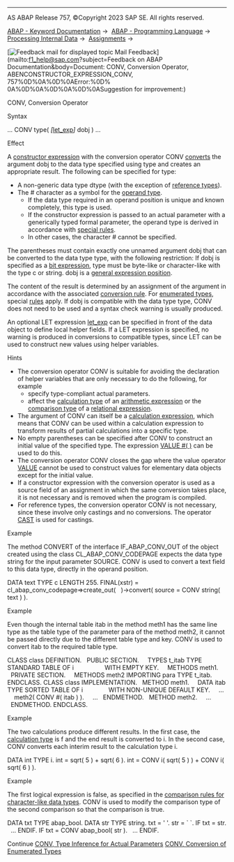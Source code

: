   

* * *

AS ABAP Release 757, ©Copyright 2023 SAP SE. All rights reserved.

[ABAP - Keyword Documentation](https://help.sap.com/doc/abapdocu_757_index_htm/7.57/en-US/abenabap.htm) →  [ABAP - Programming Language](https://help.sap.com/doc/abapdocu_757_index_htm/7.57/en-US/abenabap_reference.htm) →  [Processing Internal Data](https://help.sap.com/doc/abapdocu_757_index_htm/7.57/en-US/abenabap_data_working.htm) →  [Assignments](https://help.sap.com/doc/abapdocu_757_index_htm/7.57/en-US/abenvalue_assignments.htm) → 

 [![](Mail.gif?object=Mail.gif&sap-language=EN "Feedback mail for displayed topic") Mail Feedback](mailto:f1_help@sap.com?subject=Feedback on ABAP Documentation&body=Document: CONV, Conversion Operator, ABENCONSTRUCTOR_EXPRESSION_CONV, 757%0D%0A%0D%0AError:%0D%
0A%0D%0A%0D%0A%0D%0ASuggestion for improvement:)

CONV, Conversion Operator

Syntax

... CONV type( *\[*[let\_exp](https://help.sap.com/doc/abapdocu_757_index_htm/7.57/en-US/abaplet.htm)*\]* dobj ) ...

Effect

A [constructor expression](https://help.sap.com/doc/abapdocu_757_index_htm/7.57/en-US/abenconstructor_expressions.htm) with the conversion operator CONV [converts](https://help.sap.com/doc/abapdocu_757_index_htm/7.57/en-US/abentype_conversion_glosry.htm "Glossary Entry") the argument dobj to the data type specified using type and creates an appropriate result. The following can be specified for type:

-   A non-generic data type dtype (with the exception of [reference types](https://help.sap.com/doc/abapdocu_757_index_htm/7.57/en-US/abenreference_type_glosry.htm "Glossary Entry")).
-   The # character as a symbol for the [operand type](https://help.sap.com/doc/abapdocu_757_index_htm/7.57/en-US/abenoperand_type_glosry.htm "Glossary Entry").
    -   If the data type required in an operand position is unique and known completely, this type is used.
    -   If the constructor expression is passed to an actual parameter with a generically typed formal parameter, the operand type is derived in accordance with [special rules](https://help.sap.com/doc/abapdocu_757_index_htm/7.57/en-US/abenconv_constructor_inference.htm).
    -   In other cases, the character # cannot be specified.

The parentheses must contain exactly one unnamed argument dobj that can be converted to the data type type, with the following restriction: If dobj is specified as a [bit expression](https://help.sap.com/doc/abapdocu_757_index_htm/7.57/en-US/abenbit_expression_glosry.htm "Glossary Entry"), type must be byte-like or character-like with the type c or string. dobj is a [general expression position](https://help.sap.com/doc/abapdocu_757_index_htm/7.57/en-US/abengeneral_expr_position_glosry.htm "Glossary Entry").

The content of the result is determined by an assignment of the argument in accordance with the associated [conversion rule](https://help.sap.com/doc/abapdocu_757_index_htm/7.57/en-US/abenconversion_rules.htm). For [enumerated types](https://help.sap.com/doc/abapdocu_757_index_htm/7.57/en-US/abenenumerated_type_glosry.htm "Glossary Entry"), special [rules](https://help.sap.com/doc/abapdocu_757_index_htm/7.57/en-US/abenconv_constructor_enum.htm) apply. If dobj is compatible with the data type type, CONV does not need to be used and a syntax check warning is usually produced.

An optional LET expression [let\_exp](https://help.sap.com/doc/abapdocu_757_index_htm/7.57/en-US/abaplet.htm) can be specified in front of the data object to define local helper fields. If a LET expression is specified, no warning is produced in conversions to compatible types, since LET can be used to construct new values using helper variables.

Hints

-   The conversion operator CONV is suitable for avoiding the declaration of helper variables that are only necessary to do the following, for example
    -   specify type-compliant actual parameters.
    -   affect the [calculation type](https://help.sap.com/doc/abapdocu_757_index_htm/7.57/en-US/abencalculation_type_glosry.htm "Glossary Entry") of an [arithmetic expression](https://help.sap.com/doc/abapdocu_757_index_htm/7.57/en-US/abenarithmetic_expression_glosry.htm "Glossary Entry") or the [comparison type](https://help.sap.com/doc/abapdocu_757_index_htm/7.57/en-US/abencomparison_type_glosry.htm "Glossary Entry") of a [relational expression](https://help.sap.com/doc/abapdocu_757_index_htm/7.57/en-US/abenrelational_expression_glosry.htm "Glossary Entry").
-   The argument of CONV can itself be a [calculation expression](https://help.sap.com/doc/abapdocu_757_index_htm/7.57/en-US/abencalculation_expression_glosry.htm "Glossary Entry"), which means that CONV can be used within a calculation expression to transform results of partial calculations into a specific type.
-   No empty parentheses can be specified after CONV to construct an initial value of the specified type. The expression [VALUE #( )](https://help.sap.com/doc/abapdocu_757_index_htm/7.57/en-US/abenvalue_constructor_params_init.htm) can be used to do this.
-   The conversion operator CONV closes the gap where the value operator [VALUE](https://help.sap.com/doc/abapdocu_757_index_htm/7.57/en-US/abenconstructor_expression_value.htm) cannot be used to construct values for elementary data objects except for the initial value.
-   If a constructor expression with the conversion operator is used as a source field of an assignment in which the same conversion takes place, it is not necessary and is removed when the program is compiled.
-   For reference types, the conversion operator CONV is not necessary, since these involve only castings and no conversions. The operator [CAST](https://help.sap.com/doc/abapdocu_757_index_htm/7.57/en-US/abenconstructor_expression_cast.htm) is used for castings.

Example

The method CONVERT of the interface IF\_ABAP\_CONV\_OUT of the object created using the class CL\_ABAP\_CONV\_CODEPAGE expects the data type string for the input parameter SOURCE. CONV is used to convert a text field to this data type, directly in the operand position.

DATA text TYPE c LENGTH 255.
FINAL(xstr) = cl\_abap\_conv\_codepage=>create\_out(
  )->convert( source = CONV string( text ) ).

Example

Even though the internal table itab in the method meth1 has the same line type as the table type of the parameter para of the method meth2, it cannot be passed directly due to the different table type and key. CONV is used to convert itab to the required table type.

CLASS class DEFINITION.
  PUBLIC SECTION.
    TYPES t\_itab TYPE STANDARD TABLE OF i
                 WITH EMPTY KEY.
    METHODS meth1.
  PRIVATE SECTION.
    METHODS meth2 IMPORTING para TYPE t\_itab.
ENDCLASS.
CLASS class IMPLEMENTATION.
  METHOD meth1.
    DATA itab TYPE SORTED TABLE OF i
              WITH NON-UNIQUE DEFAULT KEY.
    ...
    meth2( CONV #( itab ) ).
    ...
  ENDMETHOD.
  METHOD meth2.
    ...
  ENDMETHOD.
ENDCLASS.

Example

The two calculations produce different results. In the first case, the [calculation type](https://help.sap.com/doc/abapdocu_757_index_htm/7.57/en-US/abencalculation_type_glosry.htm "Glossary Entry") is f and the end result is converted to i. In the second case, CONV converts each interim result to the calculation type i.

DATA int TYPE i.
int = sqrt( 5 ) + sqrt( 6 ).
int = CONV i( sqrt( 5 ) ) + CONV i( sqrt( 6 ) ).

Example

The first logical expression is false, as specified in the [comparison rules for character-like data types](https://help.sap.com/doc/abapdocu_757_index_htm/7.57/en-US/abenlogexp_character.htm). CONV is used to modify the comparison type of the second comparison so that the comparison is true.

DATA txt TYPE abap\_bool.
DATA str TYPE string.
txt = ' '.
str = \` \`.
IF txt = str.
  ...
ENDIF.
IF txt = CONV abap\_bool( str ).
  ...
ENDIF.

Continue
[CONV, Type Inference for Actual Parameters](https://help.sap.com/doc/abapdocu_757_index_htm/7.57/en-US/abenconv_constructor_inference.htm)
[CONV, Conversion of Enumerated Types](https://help.sap.com/doc/abapdocu_757_index_htm/7.57/en-US/abenconv_constructor_enum.htm)